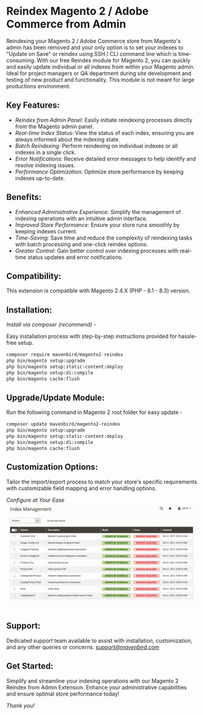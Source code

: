 # Reindex Magento 2 / Adobe Commerce from Admin

Reindexing your Magento 2 / Adobe Commerce store from Magento's admin has been removed and your only option is to set your indexes to "Update on Save" or reindex using SSH / CLI command line which is time-consuming. With our free Reindex module for Magento 2, you can quickly and easily update individual or all indexes from within your Magento admin. Ideal for project managers or QA department during site development and testing of new product and functionality. This module is not meant for large productions environment.

## Key Features:

- *Reindex from Admin Panel:*
Easily initiate reindexing processes directly from the Magento admin panel.
- *Real-time Index Status:*
View the status of each index, ensuring you are always informed about the indexing state.
- *Batch Reindexing:*
Perform reindexing on individual indexes or all indexes in a single click.
- *Error Notifications:*
Receive detailed error messages to help identify and resolve indexing issues.
- *Performance Optimization:*
Optimize store performance by keeping indexes up-to-date.

## Benefits:

- *Enhanced Administrative Experience:*
Simplify the management of indexing operations with an intuitive admin interface.
- *Improved Store Performance:*
Ensure your store runs smoothly by keeping indexes current.
- *Time-Saving:*
Save time and reduce the complexity of reindexing tasks with batch processing and one-click reindex options.
- *Greater Control:*
Gain better control over indexing processes with real-time status updates and error notifications.

## Compatibility:
This extension is compatible with Magento 2.4.X (PHP - 8.1 - 8.3) version.

## Installation:
*Install via composer (recommend)* - 

Easy installation process with step-by-step instructions provided for hassle-free setup.
~~~~~~~~~~~~~~~~~~~~~
composer require mavenbird/magento2-reindex
php bin/magento setup:upgrade
php bin/magento setup:static-content:deploy
php bin/magento setup:di:compile
php bin/magento cache:flush
~~~~~~~~~~~~~~~~~~~~~

## Upgrade/Update Module:
Run the following command in Magento 2 root folder for easy update -
~~~~~~~~~~~~~~~~~~~~~
composer update mavenbird/magento2-reindex
php bin/magento setup:upgrade
php bin/magento setup:static-content:deploy
php bin/magento setup:di:compile
php bin/magento cache:flush
~~~~~~~~~~~~~~~~~~~~~

## Customization Options:
Tailor the import/export process to match your store's specific requirements with customizable field mapping and error handling options.

*Configure at Your Ease*
![Magento Reindex](./doc/gif/Reindex-Magento-2-from-Admin-by-Mavenbird.gif)

## Support:
Dedicated support team available to assist with installation, customization, and any other queries or concerns.
*[support@mavenbird.com](mailto:support@mavenbird.com)* 

## Get Started:
Simplify and streamline your indexing operations with our Magento 2 Reindex from Admin Extension. Enhance your administrative capabilities and ensure optimal store performance today!

*Thank you!*